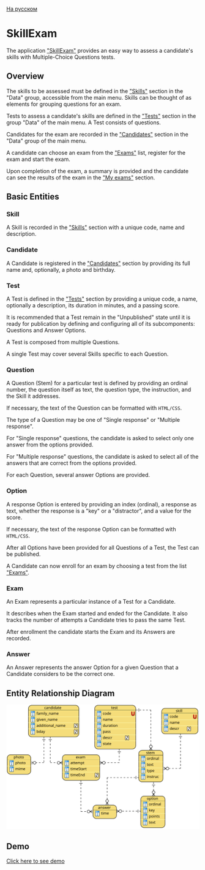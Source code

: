 <!--
[En français](https://github.com/ciukstar/skillexam/blob/master/README.fr.md)  
[În română](https://github.com/ciukstar/skillexam/blob/master/README.ro.md)  
-->
[На русском](https://github.com/ciukstar/skillexam/blob/master/README.ru.md)

# SkillExam

The application ["SkillExam"](https://skillexam-jvkm574lia-de.a.run.app) provides an easy way to assess a candidate's skills with Multiple-Choice Questions tests.

## Overview

The skills to be assessed must be defined in the ["Skills"](https://skillexam-jvkm574lia-de.a.run.app/admin/skills) section in the "Data" group, accessible from the main menu. Skills can be thought of as elements for grouping questions for an exam.

Tests to assess a candidate's skills are defined in the ["Tests"](https://skillexam-jvkm574lia-de.a.run.app/admin/tests) section in the group "Data" of the main menu. A Test consists of questions.

Candidates for the exam are recorded in the ["Candidates"](https://skillexam-jvkm574lia-de.a.run.app/admin/candidates) section in the "Data" group of the main menu.

A candidate can choose an exam from the ["Exams"](https://skillexam-jvkm574lia-de.a.run.app) list, register for the exam and start the exam.

Upon completion of the exam, a summary is provided and the candidate can see the results of the exam in the ["My exams"](https://skillexam-jvkm574lia-de.a.run.app/my-exams) section.

## Basic Entities

### Skill
A Skill is recorded in the ["Skills"](https://skillexam-jvkm574lia-de.a.run.app/admin/skills) section with a unique code, name and description.

### Candidate
A Candidate is registered in the ["Candidates"](https://skillexam-jvkm574lia-de.a.run.app/admin/candidates) section by providing its full name and, optionally, a photo and birthday.

### Test
A Test is defined in the ["Tests"](https://skillexam-jvkm574lia-de.a.run.app/admin/tests) section by providing a unique code, a name, optionally a description, its duration in minutes, and a passing score.

It is recommended that a Test remain in the "Unpublished" state until it is ready for publication by defining and configuring all of its subcomponents: Questions and Answer Options.

A Test is composed from multiple Questions.

A single Test may cover several Skills specific to each Question.

### Question
A Question (Stem) for a particular test is defined by providing an ordinal number, the question itself as text, the question type, the instruction, and the Skill it addresses.

If necessary, the text of the Question can be formatted with ```HTML/CSS```.

The type of a Question may be one of "Single response" or "Multiple response".

For "Single response" questions, the candidate is asked to select only one answer from the options provided.

For "Multiple response" questions, the candidate is asked to select all of the answers that are correct from the options provided.

For each Question, several answer Options are provided.

### Option

A response Option is entered by providing an index (ordinal), a response as text, whether the response is a "key" or a "distractor", and a value for the score.

If necessary, the text of the response Option can be formatted with ```HTML/CSS```.

After all Options have been provided for all Questions of a Test, the Test can be published.

A Candidate can now enroll for an exam by choosing a test from the list ["Exams"](https://skillexam-jvkm574lia-de.a.run.app).

### Exam

An Exam represents a particular instance of a Test for a Candidate.

It describes when the Exam started and ended for the Candidate. It also tracks the number of attempts a Candidate tries to pass the same Test.

After enrollment the candidate starts the Exam and its Answers are recorded.

### Answer

An Answer represents the answer Option for a given Question that a Candidate considers to be the correct one.

## Entity Relationship Diagram

![Entity Relationship Diagram](static/img/SkillExam-ERD.svg)

## Demo

[Click here to see demo](https://skillexam-jvkm574lia-de.a.run.app)
